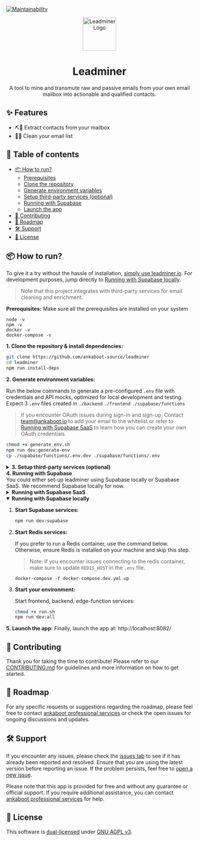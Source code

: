 [![Maintainability](https://api.codeclimate.com/v1/badges/42e68c56bc3ce2b1f59b/maintainability)](https://codeclimate.com/repos/63f7174b3d043100a803ee03/maintainability)

<div>
  <div align="center">
    <img width="90" height="90" src="https://app-qa.leadminer.io/icons/pickaxe.svg" alt="Leadminer Logo">
  </div>
  <h1 align="center">Leadminer</h1>
  <div align="center">
    <p>
    A tool to mine and transmute raw and passive emails from your own email mailbox into actionable and qualified contacts.
    </p>

  </div>
</div>

## ✨ Features

- ⛏️📧 Extract contacts from your mailbox
- 🧹💌 Clean your email list

## 📑 Table of contents

- [📦 How to run?](#-how-to-run)
  - [Prerequisites](#prerequisites)
  - [Clone the repository](#clone-repo)
  - [Generate environment variables](#generate-env)
  - [Setup third-party services (optional)](#setup-third-party-services)
  - [Running with Supabase](#running-with-supabase)
  - [Launch the app](#launch-app)
- [🤝 Contributing](#-contributing)
- [🎯 Roadmap](#-roadmap)
- [🛠️ Support](#️-support)
- [📜 License](#-license)

## 📦 How to run?

To give it a try without the hassle of installation, [simply use leadminer.io](https://app.leadminer.io/auth/signup). For development purposes, jump directly to [Running with Supabase locally](#running-with-supabase-locally).

> Note that this project integrates with third-party services for email cleaning and enrichment.

<div>
    <strong style="display: inline-block;" id="prerequisites">
  	Prerequisites:
	</strong>
    Make sure all the prerequisites are installed on your system
</div>

```
node -v
npm -v
docker -v
docker-compose -v
```

<div>
    <strong style="display: inline-block;" id="clone-repo">
     1. Clone the repository & install dependencies:
    </strong>
</div>

```bash
git clone https://github.com/ankaboot-source/leadminer
cd leadminer
npm run install-deps
```

<div>
    <strong style="display: inline-block;" id="generate-env">
     2. Generate environment variables:
    </strong>
</div>

Run the below commands to generate a pre-configured `.env` file with credentials and API mocks, optimized for local development and testing. Expect 3 `.env` files created in `./backend` `./frontend` `./supabase/functions`

> If you encounter OAuth issues during sign-in and sign-up, Contact team@ankaboot.io to add your email to the whitelist or refer to [Running with Supabase SaaS](#running-with-supabase-saas) to learn how you can create your own OAuth credentials.

```bash
chmod +x generate_env.sh
npm run dev:generate-env
cp ./supabase/functions/.env.dev ./supabase/functions/.env
```

<details>
<summary>
    <strong style="display: inline-block;" id="setup-third-party-services">
      3. Setup third-party services (optional)
    </strong>
</summary>

External services for email verification.

- **[Reacher](https://reacher.email/):** Use the SaaS version or self-host. Refer to [Reacher's documentation](https://help.reacher.email/) for setup.

  > **Note:** Refer to [.env.master.prod](./.env.master.prod) and [.env.master.dev](./.env.master.dev) according to your environment

- **[MailerCheck](https://mailercheck.com):** Sign up, then update `MAILERCHECK_API_KEY` in the `.env` file.

  > Refer to [.env.master.prod](./.env.master.prod) for guidance.

- **[Zero bounce](https://www.zerobounce.net/):** Sign up, then update `ZEROBOUNCE_API_KEY` in the `.env` file.

  > Refer to [.env.master.prod](./.env.master.prod) for guidance.

</details>

<div>
<strong style="display: inline-block;" id="running-with-supabase">
  4. Running with Supabase
</strong>
    <br>
    You could either set-up leadminer using Supabase locally or Supabase SaaS. We recommend Supabase locally for now.
<details>
<summary><strong style="display:inline-block" id="running-with-supabase-saas">Running with Supabase SaaS</strong></summary>


1. **Setup Supabase Instance:**

   - Create an account [here](https://supabase.com/dashboard/sign-up) and create a project.

   - Obtain the following values from your dashboard:

     - **Project URL**: Found under Settings -> API in the "Project URL" section.
     - **Project API key**: Found under Settings -> API in the "Project API keys" section. Use the `service_role` secret.
     - **Project Anon key**: Found under Settings -> API in the "Project API keys" section. Use the `anon` `public` key.
     - **Postgres Connection string**: Found under Settings -> Database in the "Connection string" section. Select the URI option.

   - Configuring authentication with OAuth:

     > **Note:** Currently, Leadminer only supports Google and Azure as third-party OAuth providers. Use "google" for the "PROVIDER_NAME" if integrating Google OAuth and "azure" if integrating Azure.

     - Enable third-party providers in your Supabase dashboard. Refer to the [documentation](https://supabase.com/docs/guides/auth#configure-third-party-providers) for instructions.
     - Under the "Social Auth" section, select the provider you want to configure and follow the provided [instructions](https://supabase.com/docs/guides/auth#providers).
     - After creating an OAuth app, go to your app dashboard and add the following URI under the "REDIRECT URI's" section: `http://localhost:8081/api/imap/mine/sources/PROVIDER_NAME/callback`.

2. **Deploy secrets, migrations, edge-functions:**

   Configure the variables inside `./supabase/functions/.env` with supabase credentials from step 1, for other variables reference the backend, frontend .env files to copy the value.

   > - https://supabase.com/docs/reference/cli/supabase-login
   > - https://supabase.com/docs/reference/cli/supabase-link
   > - https://supabase.com/docs/reference/cli/supabase-db-push
   > - https://supabase.com/docs/guides/functions/deploy
   > - https://supabase.com/docs/guides/functions/secrets

   ```bash
   npx supabase login
   npx supabase link --project-ref <supabase_project_id>
   npx supabase secrets set --env-file ./supabase/functions/.env
   npx supabase db push
   npx supabase functions deploy
   ```

3. **Start docker-compose :**

   ```shell
   docker-compose up --build --force-recreate
   ```
</details>

<details open>
<summary><strong style="display:inline-block" id="running-with-supabase-locally">Running with Supabase locally</strong></summary>



1. **Start Supabase services:**

   ```sh
   npm run dev:supabase
   ```

2. **Start Redis services:**

   If you prefer to run a Redis container, use the command below. Otherwise, ensure Redis is installed on your machine and skip this step.

   > Note: If you encounter issues connecting to the redis container, make sure to update `REDIS_HOST` in the `.env` file.

   ```shell
   docker-compose -f docker-compose.dev.yml up
   ```

3. **Start your environment:**

   Start frontend, backend, edge-function services:

   ```sh
   chmod +x run.sh
   npm run dev:all
   ```
      </details>
   </div>

<strong style="display: inline-block;" id="launch-app">
5. Launch the app:
</strong>
Finally, launch the app at: http://localhost:8082/

## 🤝 Contributing

Thank you for taking the time to contribute! Please refer to our [CONTRIBUTING.md](https://github.com/ankaboot-source/leadminer/blob/main/CONTRIBUTING.md) for guidelines and more information on how to get started.

## 🎯 Roadmap

For any specific requests or suggestions regarding the roadmap, please feel free to contact [ankaboot professional services](https://chat.openai.com/contact@ankaboot.fr) or check the open issues for ongoing discussions and updates.

## 🛠️ Support

If you encounter any issues, please check the [issues tab](https://github.com/ankaboot-source/leadminer/issues) to see if it has already been reported and resolved. Ensure that you are using the latest version before reporting an issue. If the problem persists, feel free to [open a new issue](https://github.com/ankaboot-source/leadminer/issues/new).

Please note that this app is provided for free and without any guarantee or official support. If you require additional assistance, you can contact [ankaboot professional services](https://chat.openai.com/contact@ankaboot.fr) for help.

## 📜 License

This software is [dual-licensed](DUAL-LICENSE.md) under [GNU AGPL v3](LICENSE).
